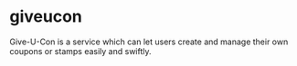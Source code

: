 # giveucon
Give-U-Con is a service which can let users create and manage their own coupons or stamps easily and swiftly.
